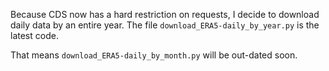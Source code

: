 

Because CDS now has a hard restriction on requests, I decide to download daily data by an entire year. The file `download_ERA5-daily_by_year.py` is the latest code.


That means `download_ERA5-daily_by_month.py` will be out-dated soon.

